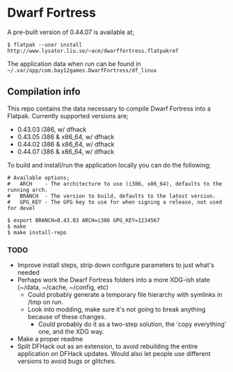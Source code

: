 Dwarf Fortress
==============

A pre-built version of 0.44.07 is available at;
```
$ flatpak --user install http://www.lysator.liu.se/~ace/dwarffortress.flatpakref
```

The application data when run can be found in `~/.var/app/com.bay12games.DwarfFortress/df_linux`

Compilation info
----------------

This repo contains the data necessary to compile Dwarf Fortress into a Flatpak.
Currently supported versions are;

- 0.43.03 i386, w/ dfhack
- 0.43.05 i386 & x86\_64, w/ dfhack
- 0.44.02 i386 & x86\_64, w/ dfhack
- 0.44.07 i386 & x86\_64, w/ dfhack

To build and install/run the application locally you can do the following;
```
# Available options;
#   ARCH    - The architecture to use (i386, x86_64), defaults to the running arch.
#   BRANCH  - The version to build, defaults to the latest version.
#   GPG_KEY - The GPG key to use for when signing a release, not used for devel

$ export BRANCH=0.43.03 ARCH=i386 GPG_KEY=1234567
$ make
$ make install-repo
```

### TODO

- Improve install steps, strip down configure parameters to just what's needed
- Perhaps work the Dwarf Fortress folders into a more XDG-ish state
  (~/data, ~/cache, ~/config, etc)
  - Could probably generate a temporary file hierarchy with symlinks in /tmp on run.
  - Look into modding, make sure it's not going to break anything because of these changes.
    - Could probably do it as a two-step solution, the 'copy everything' one, and the XDG way.
- Make a proper readme
- Split DFHack out as an extension, to avoid rebuilding the entire application on DFHack updates.
  Would also let people use different versions to avoid bugs or glitches.

